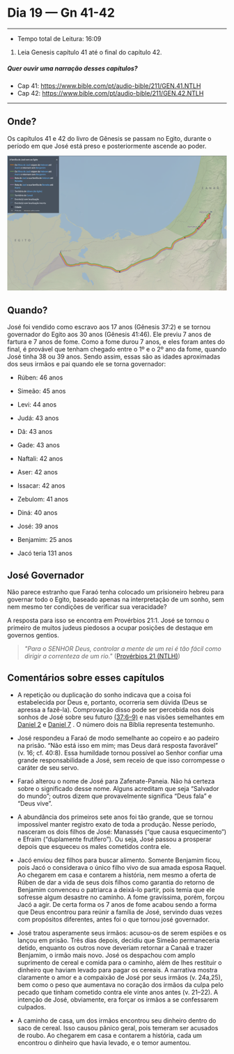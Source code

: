 # Dia 19 — Gn 41-42

--- 

- Tempo total de Leitura: 16:09

1. Leia Genesis capítulo 41 até o final do capítulo 42.

##### Quer ouvir uma narração desses capítulos?

- Cap 41: https://www.bible.com/pt/audio-bible/211/GEN.41.NTLH
- Cap 42: https://www.bible.com/pt/audio-bible/211/GEN.42.NTLH

---

## Onde?

Os capítulos 41 e 42 do livro de Gênesis se passam no Egito, durante o período em que José está preso e posteriormente ascende ao poder.

![img_1.png](../images/img_26.png)


## Quando?

José foi vendido como escravo aos 17 anos (Gênesis 37:2) e se tornou governador do Egito aos 30 anos (Gênesis 41:46). Ele previu 7 anos de fartura e 7 anos de fome. Como a fome durou 7 anos, e eles foram antes do final, é provável que tenham chegado entre o 1º e o 2º ano da fome, quando José tinha 38 ou 39 anos. Sendo assim, essas são as idades aproximadas dos seus irmãos e pai quando ele se torna governador:

- Rúben: 46 anos
- Simeão: 45 anos
- Levi: 44 anos
- Judá: 43 anos
- Dã: 43 anos
- Gade: 43 anos
- Naftali: 42 anos
- Aser: 42 anos
- Issacar: 42 anos
- Zebulom: 41 anos
- Diná: 40 anos
- José: 39 anos
- Benjamim: 25 anos


- Jacó teria 131 anos

## José Governador

Não parece estranho que Faraó tenha colocado um prisioneiro hebreu para governar todo o Egito, baseado apenas na interpretação de um sonho, sem nem mesmo ter condições de verificar sua veracidade?

A resposta para isso se encontra em Provérbios 21:1. José se tornou o primeiro de muitos judeus piedosos a ocupar posições de destaque em governos gentios.

> *"Para o SENHOR Deus, controlar a mente de um rei é tão fácil como dirigir a correnteza de um rio."* (<a href="https://www.bible.com/pt/bible/211/PRO.21.NTLH" target="_blank" onclick="window.open(this.href, 'popup', 'width=600,height=400'); return false;">Provérbios 21 (NTLH)</a>)


## Comentários sobre esses capítulos
- A repetição ou duplicação do sonho indicava que a coisa foi estabelecida por Deus e, portanto, ocorreria sem dúvida (Deus se apressa a fazê-la). Comprovação disso pode ser percebida nos dois sonhos de José sobre seu futuro 
  <a href="https://www.bible.com/pt/bible/211/GEN.37.NTLH#:~:text=sonho%20que%20tive.-,7Sonhei,-que%20est%C3%A1vamos%20no" target="_blank" onclick="window.open(this.href, 'popup', 'width=600,height=400'); return false;">(37:6–9)</a>
 e nas visões semelhantes em <a href="https://www.bible.com/pt/bible/211/DAN.2.NTLH" target="_blank" onclick="window.open(this.href, 'popup', 'width=600,height=400'); return false;">Daniel 2</a>
  e <a href="https://www.bible.com/pt/bible/211/DAN.7.NTLH" target="_blank" onclick="window.open(this.href, 'popup', 'width=600,height=400'); return false;">Daniel 7</a>
  . O número dois na Bíblia representa testemunho.


- José respondeu a Faraó de modo semelhante ao copeiro e ao padeiro na prisão. “Não está isso em mim; mas Deus dará resposta favorável” (v. 16; cf. 40:8). Essa humildade tornou possível ao Senhor confiar uma grande responsabilidade a José, sem receio de que isso corrompesse o caráter de seu servo.


- Faraó alterou o nome de José para Zafenate-Paneia. Não há certeza sobre o significado desse nome. Alguns acreditam que seja “Salvador do mundo”; outros dizem que provavelmente significa “Deus fala” e “Deus vive”.


- A abundância dos primeiros sete anos foi tão grande, que se tornou impossível manter registro exato de toda a produção. Nesse período, nasceram os dois filhos de José: Manassés (“que causa esquecimento”) e Efraim (“duplamente frutífero”). Ou seja, José passou a prosperar depois que esqueceu os males cometidos contra ele.


- Jacó enviou dez filhos para buscar alimento. Somente Benjamim ficou, pois Jacó o considerava o único filho vivo de sua amada esposa Raquel. Ao chegarem em casa e contarem a história, nem mesmo a oferta de Rúben de dar a vida de seus dois filhos como garantia do retorno de Benjamim convenceu o patriarca a deixá-lo partir, pois temia que ele sofresse algum desastre no caminho. A fome gravíssima, porém, forçou Jacó a agir. De certa forma os 7 anos de fome acabou sendo a forma que Deus encontrou para reúnir a família de José, servindo duas vezes com propósitos diferentes, antes foi o que tornou josé governador.


- José tratou asperamente seus irmãos: acusou-os de serem espiões e os lançou em prisão. Três dias depois, decidiu que Simeão permaneceria detido, enquanto os outros nove deveriam retornar a Canaã e trazer Benjamim, o irmão mais novo. José os despachou com amplo suprimento de cereal e comida para o caminho, além de lhes restituir o dinheiro que haviam levado para pagar os cereais. A narrativa mostra claramente o amor e a compaixão de José por seus irmãos (v. 24a,25), bem como o peso que aumentava no coração dos irmãos da culpa pelo pecado que tinham cometido contra ele vinte anos antes (v. 21–22). A intenção de José, obviamente, era forçar os irmãos a se confessarem culpados.


- A caminho de casa, um dos irmãos encontrou seu dinheiro dentro do saco de cereal. Isso causou pânico geral, pois temeram ser acusados de roubo. Ao chegarem em casa e contarem a história, cada um encontrou o dinheiro que havia levado, e o temor aumentou.

